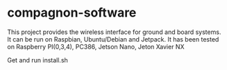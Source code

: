 # compagnon-software

This project provides the wireless interface for ground and board systems. 
It can be run on Raspbian, Ubuntu/Debian and Jetpack.
It has been tested on Raspberry PI(0,3,4), PC386, Jetson Nano, Jeton Xavier NX

Get and run install.sh 
